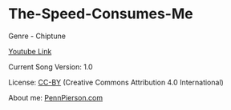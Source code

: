 # The-Speed-Consumes-Me
Genre - Chiptune

[Youtube Link](https://www.youtube.com/watch?v=R9Odb_d5szk&list=PLye9mcKwe2zy3KW8uK_3F7HVMjJjdqSqU&index=39)

Current Song Version: 1.0

License: [CC-BY](http://creativecommons.org/licenses/by/4.0/) (Creative Commons Attribution 4.0 International)

About me: [PennPierson.com](http://pennpierson.com/)